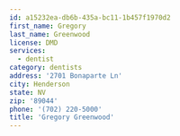 ```yaml
---
id: a15232ea-db6b-435a-bc11-1b457f1970d2
first_name: Gregory
last_name: Greenwood
license: DMD
services:
  - dentist
category: dentists
address: '2701 Bonaparte Ln'
city: Henderson
state: NV
zip: '89044'
phone: '(702) 220-5000'
title: 'Gregory Greenwood'
---
```

